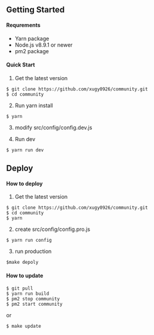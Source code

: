 ## Getting Started

#### Requrements

- Yarn package 
- Node.js v8.9.1 or newer
- pm2 package

#### Quick Start

1. Get the latest version

```
$ git clone https://github.com/xugy0926/community.git
$ cd community
```

2. Run yarn install

```
$ yarn
```

3. modify src/config/config.dev.js

4. Run dev

```
$ yarn run dev
```

## Deploy

#### How to deploy

1. Get the latest version

```
$ git clone https://github.com/xugy0926/community.git
$ cd community
$ yarn
```

2. create src/config/config.pro.js

```
$ yarn run config
```

3. run production

```
$make depoly
```

#### How to update

```
$ git pull
$ yarn run build
$ pm2 stop community
$ pm2 start community
```

or

```
$ make update
```
